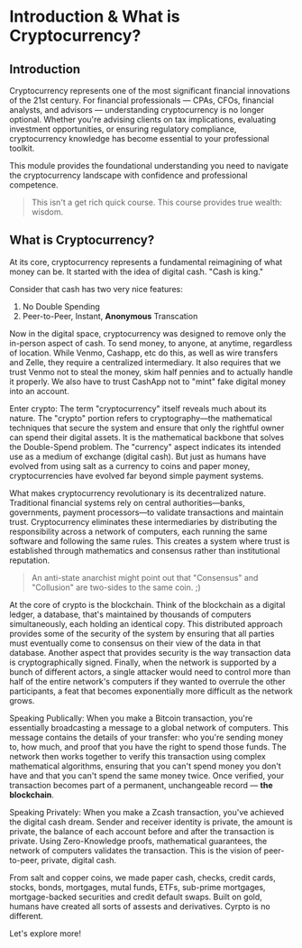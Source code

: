 # Introduction & What is Cryptocurrency?

## Introduction

Cryptocurrency represents one of the most significant financial innovations of the 21st century. For financial professionals — CPAs, CFOs, financial analysts, and advisors — understanding cryptocurrency is no longer optional. Whether you're advising clients on tax implications, evaluating investment opportunities, or ensuring regulatory compliance, cryptocurrency knowledge has become essential to your professional toolkit.

This module provides the foundational understanding you need to navigate the cryptocurrency landscape with confidence and professional competence. 

> This isn't a get rich quick course. This course provides true wealth: wisdom. 

## What is Cryptocurrency?

At its core, cryptocurrency represents a fundamental reimagining of what money can be. It started with the idea of digital cash. "Cash is king." 

Consider that cash has two very nice features: 
1. No Double Spending
1. Peer-to-Peer, Instant, **Anonymous** Transcation

Now in the digital space, cryptocurrency was designed to remove only the in-person aspect of cash. To send money, to anyone, at anytime, regardless of location. While Venmo, Cashapp, etc do this, as well as wire transfers and Zelle, they require a centralized intermediary. It also requires that we trust Venmo not to steal the money, skim half pennies and to actually handle it properly. We also have to trust CashApp not to "mint" fake digital money into an account. 

Enter crypto: The term "cryptocurrency" itself reveals much about its nature. The "crypto" portion refers to cryptography—the mathematical techniques that secure the system and ensure that only the rightful owner can spend their digital assets. It is the mathematical backbone that solves the Double-Spend problem. The "currency" aspect indicates its intended use as a medium of exchange (digital cash). But just as humans have evolved from using salt as a currency to coins and paper money, cryptocurrencies have evolved far beyond simple payment systems.

What makes cryptocurrency revolutionary is its decentralized nature. Traditional financial systems rely on central authorities—banks, governments, payment processors—to validate transactions and maintain trust. Cryptocurrency eliminates these intermediaries by distributing the responsibility across a network of computers, each running the same software and following the same rules. This creates a system where trust is established through mathematics and consensus rather than institutional reputation. 

> An anti-state anarchist might point out that "Consensus" and "Collusion" are two-sides to the same coin. ;)

At the core of crypto is the blockchain. Think of the blockchain as a digital ledger, a database, that's maintained by thousands of computers simultaneously, each holding an identical copy. This distributed approach provides some of the security of the system by ensuring that all parties must eventually come to consensus on their view of the data in that database. Another aspect that provides security is the way transaction data is cryptographically signed. Finally, when the network is supported by a bunch of different actors, a single attacker would need to control more than half of the entire network's computers if they wanted to overrule the other participants, a feat that becomes exponentially more difficult as the network grows.

Speaking Publically: When you make a Bitcoin transaction, you're essentially broadcasting a message to a global network of computers. This message contains the details of your transfer: who you're sending money to, how much, and proof that you have the right to spend those funds. The network then works together to verify this transaction using complex mathematical algorithms, ensuring that you can't spend money you don't have and that you can't spend the same money twice. Once verified, your transaction becomes part of a permanent, unchangeable record — **the blockchain**. 

Speaking Privately: When you make a Zcash transaction, you've achieved the digital cash dream. Sender and receiver identity is private, the amount is private, the balance of each account before and after the transaction is private. Using Zero-Knowledge proofs, mathematical guarantees, the network of computers validates the transaction. This is the vision of peer-to-peer, private, digital cash.

From salt and copper coins, we made paper cash, checks, credit cards, stocks, bonds, mortgages, mutal funds, ETFs, sub-prime mortgages, mortgage-backed securities and credit default swaps. Built on gold, humans have created all sorts of assests and derivatives. Cyrpto is no different.

Let's explore more!
